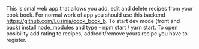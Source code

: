 This is smal web app that allows you add, edit and delete recipes from your cook book. For normal work of app you should use this backend  https://github.com/Lusinia/cook_book_b.  To start dev mode (front and back) install node_modules and type - npm start / yarn start.
To open posibility add rating to recipes, add/edit/remove yours recipe you have to register.
